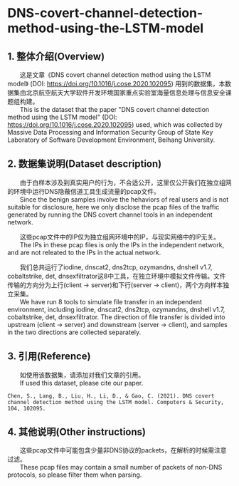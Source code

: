 # DNS-covert-channel-detection-method-using-the-LSTM-model

## 1. 整体介绍(Overview)

&ensp;&ensp;&ensp;&ensp;这是文章《DNS covert channel detection method using the LSTM model》 (DOI: https://doi.org/10.1016/j.cose.2020.102095) 用到的数据集，本数据集由北京航空航天大学软件开发环境国家重点实验室海量信息处理与信息安全课题组构建。  
&ensp;&ensp;&ensp;&ensp;This is the dataset that the paper "DNS covert channel detection method using the LSTM model" (DOI: https://doi.org/10.1016/j.cose.2020.102095) used, which was collected by Massive Data Processing and Information Security Group of State Key Laboratory of Software Development Environment, Beihang University.

## 2. 数据集说明(Dataset description)
&ensp;&ensp;&ensp;&ensp;由于白样本涉及到真实用户的行为，不合适公开，这里仅公开我们在独立组网的环境中运行DNS隐蔽信道工具生成流量的pcap文件。   
&ensp;&ensp;&ensp;&ensp;Since the benign samples involve the hehaviors of real users and is not suitable for disclosure, here we only disclose the pcap files of the traffic generated by running the DNS covert channel tools in an independent network. 


&ensp;&ensp;&ensp;&ensp;这些pcap文件中的IP仅为独立组网环境中的IP，与现实网络中的IP无关。  
&ensp;&ensp;&ensp;&ensp;The IPs in these pcap files is only the IPs in the independent network, and are not releated to the IPs in the actual network.

&ensp;&ensp;&ensp;&ensp;我们总共运行了iodine, dnscat2, dns2tcp, ozymandns, dnshell v1.7, cobaltstrike, det, dnsexfiltrator这8中工具，在独立环境中模拟文件传输。文件传输的方向分为上行(client -> server)和下行(server -> client)，两个方向样本独立采集。   
&ensp;&ensp;&ensp;&ensp;We have run 8 tools to simulate file transfer in an independent environment, including iodine, dnscat2, dns2tcp, ozymandns, dnshell v1.7, cobaltstrike, det, dnsexfiltrator. The direction of file transfer is divided into upstream (client -> server) and downstream (server -> client), and samples in the two directions are collected separately.

## 3. 引用(Reference)
&ensp;&ensp;&ensp;&ensp;如使用该数据集，请添加对我们文章的引用。  
&ensp;&ensp;&ensp;&ensp;If used this dataset, please cite our paper.  
```
Chen, S., Lang, B., Liu, H., Li, D., & Gao, C. (2021). DNS covert channel detection method using the LSTM model. Computers & Security, 104, 102095.
```

## 4. 其他说明(Other instructions)
&ensp;&ensp;&ensp;&ensp;这些pcap文件中可能包含少量非DNS协议的packets，在解析的时候需注意过滤。  
&ensp;&ensp;&ensp;&ensp;These pcap files may contain a small number of packets of non-DNS protocols, so please filter them when parsing. 
